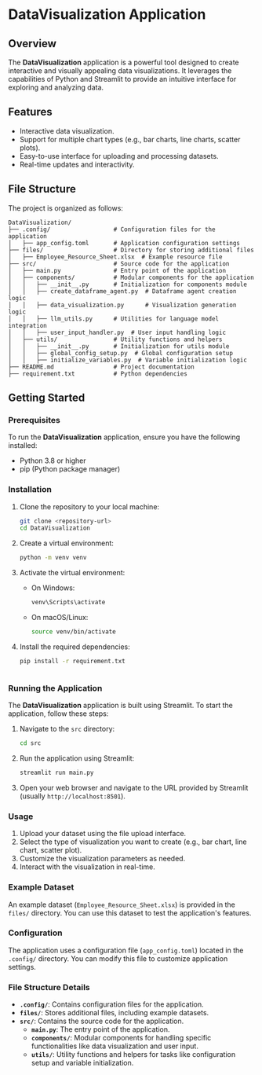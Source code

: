 # DataVisualization Application

## Overview
The **DataVisualization** application is a powerful tool designed to create interactive and visually appealing data visualizations. It leverages the capabilities of Python and Streamlit to provide an intuitive interface for exploring and analyzing data.

## Features
- Interactive data visualization.
- Support for multiple chart types (e.g., bar charts, line charts, scatter plots).
- Easy-to-use interface for uploading and processing datasets.
- Real-time updates and interactivity.

## File Structure
The project is organized as follows:

```
DataVisualization/
├── .config/                  # Configuration files for the application
│   ├── app_config.toml       # Application configuration settings
├── files/                    # Directory for storing additional files
│   ├── Employee_Resource_Sheet.xlsx  # Example resource file
├── src/                      # Source code for the application
│   ├── main.py               # Entry point of the application
│   ├── components/           # Modular components for the application
│   │   ├── __init__.py       # Initialization for components module
│   │   ├── create_dataframe_agent.py  # Dataframe agent creation logic
│   │   ├── data_visualization.py      # Visualization generation logic
│   │   ├── llm_utils.py      # Utilities for language model integration
│   │   ├── user_input_handler.py  # User input handling logic
│   ├── utils/                # Utility functions and helpers
│   │   ├── __init__.py       # Initialization for utils module
│   │   ├── global_config_setup.py  # Global configuration setup
│   │   ├── initialize_variables.py  # Variable initialization logic
├── README.md                 # Project documentation
├── requirement.txt           # Python dependencies
```

## Getting Started

### Prerequisites
To run the **DataVisualization** application, ensure you have the following installed:
- Python 3.8 or higher
- pip (Python package manager)

### Installation
1. Clone the repository to your local machine:
   ```bash
   git clone <repository-url>
   cd DataVisualization
   ```

2. Create a virtual environment:
   ```bash
   python -m venv venv
   ```

3. Activate the virtual environment:
   - On Windows:
     ```bash
     venv\Scripts\activate
     ```
   - On macOS/Linux:
     ```bash
     source venv/bin/activate
     ```

4. Install the required dependencies:
   ```bash
   pip install -r requirement.txt
   ```
   ```

### Running the Application
The **DataVisualization** application is built using Streamlit. To start the application, follow these steps:

1. Navigate to the `src` directory:
   ```bash
   cd src
   ```

2. Run the application using Streamlit:
   ```bash
   streamlit run main.py
   ```

3. Open your web browser and navigate to the URL provided by Streamlit (usually `http://localhost:8501`).

### Usage
1. Upload your dataset using the file upload interface.
2. Select the type of visualization you want to create (e.g., bar chart, line chart, scatter plot).
3. Customize the visualization parameters as needed.
4. Interact with the visualization in real-time.

### Example Dataset
An example dataset (`Employee_Resource_Sheet.xlsx`) is provided in the `files/` directory. You can use this dataset to test the application's features.

### Configuration
The application uses a configuration file (`app_config.toml`) located in the `.config/` directory. You can modify this file to customize application settings.

### File Structure Details
- **`.config/`**: Contains configuration files for the application.
- **`files/`**: Stores additional files, including example datasets.
- **`src/`**: Contains the source code for the application.
  - **`main.py`**: The entry point of the application.
  - **`components/`**: Modular components for handling specific functionalities like data visualization and user input.
  - **`utils/`**: Utility functions and helpers for tasks like configuration setup and variable initialization.

